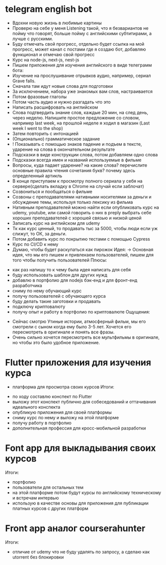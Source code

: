 # telegram english bot
- Вдохни новую жизнь в любимые картины
- Проверю на себе у меня Listening такой, что я безвариантов не пойму что говорят, больше пойму с английскими субтитирами, а лучше с русскими.
- Буду отмечать свой прогресс, отдельно будет ссылка на мой прогресс, может канал с постами где я создаю бот, добавляю функционал и отмечаю свой прогресс
- Курс на node-js, next-js, nest-js
- Пишем приложения для изучения английского в виде телеграмм бота:
- Изучение на прослушивание отрывков аудио, например, сериал Grave falls.
- Сначала там идут новые слова для подготовки
- За исключением, набора уже знакомых вам слов, настраивается
- Потом фразовые глаголы
- Потом часть аудио и нужно разгадать что это
- Написать расшифровать на английском
- Слова подтвердить знание слов, каждые 20 мин, на след день, через неделю. Напишите простое предложение со словом, например last week, на прошлой неделе я ходил в магазин (Last week I went to the shop)
- Затем повторить с интонацией
- (Опционально) грамматическое задание
- ! Показывать с помощью знаков падение и подъем в тексте, ударение на слова в окончательном результате
- Подсказки в виде конструкции слова, потом добавляем одно слова
- Подсказки всегда имен и названий используемые в фильме
- Вопросы, куда падает ударение? на какие слова? перечислите основные правила чтения сочетания букв? почему здесь определенный артикль
- В конце приступаем к просмотру полного сериала у себя на сервере(сделать вкладку в Chrome на случай если заблочат)
- Созвониться и пообщаться о фильме
- Созвоны с преподавателями нативными носителями за деньги и обсуждение темы, используя только лексику из фильма
- Нативным преподавателей можно найти если опубликовать курс на udemy, youtube, или самой говорить о них в preply выбрать себе хороших преподавателей с хорошей связью и низкой ценой
- Записать курс на английском для udemy
- Тк как курс ценный, то продавать тыс за 5000, чтобы люди если уж слижут, то ОК, за деньги.
- Потом добавить курс по покрытию тестами с помощью Cypress
- Курс по CI/CD к нему
- Думаю, чтобы будет раскупаться как пирожок
Идея:
-> Основная идея, что мы его пишем и привлекаем пользователей, пишем для того чтобы получить пользователей
Плюсы:
+ как раз напишу то к чему была идея написать для себя
+ буду использовать шаблон для других нужд
+ добавлю в портфолио для nodejs бэк-енд и для фронт-енд разработчика
+ сниму по нему обучающий курс
+ получу пользователей с обучающего курса
+ буду делать такие заготовки и продавать 
+ подключу криптовалюту 
+ получу опыт и работу в портфолио по криптовалюте
Ощущения:
- Сейчас смотрю Утиные истории, атмосферный фильм, мы его смотрели с сыном когда ему было 3-5 лет. Хочется его пересмотреть в оригинале и понять все фразы.
- Очень сильно хочется пересмотреть все мультфильмы в оригинале, но чтобы это было удобное приложение.

# Flutter приложения для изучения курса
- платформа для просмотра своих курсов
Итоги:
+ по ходу составлю конспект по Flutter
+ выложу этот конспект публично для собеседований и оттачивания идеального конспекта
+ опубликую приложения для своей платформы
+ сниму курс по нему и выложу на этой платформе
+ получу работу в портфолио
+ дополнительная профессия для кросс-мобильной разработки

# Font app для выкладывания своих курсов
Итоги:
+ портфолио
+ пользователи для остальных тем
+ на этой платформе потом будут курсы по английскому техническому и встречам интервью
+ использую в качестве основы для приложения для публикации платных курсов с других платформ

# Front app аналог courserahunter
Итоги:
+ отличие от udemy что не буду удалять по запросу, а сделаю как utorrent без блокировки
